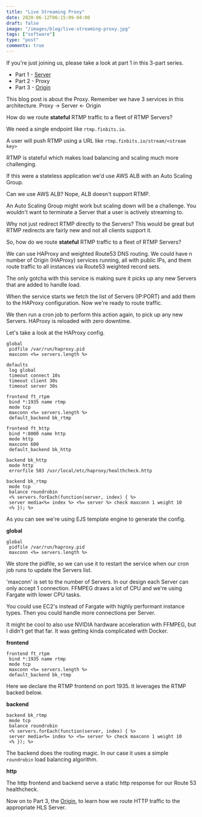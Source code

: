 ```yaml
---
title: "Live Streaming Proxy"
date: 2020-06-12T06:15:09-04:00
draft: false
image: "/images/blog/live-streaming-proxy.jpg"
tags: ["software"]
type: "post"
comments: true
---
```


If you're just joining us, please take a look at part 1 in this 3-part series.

- Part 1 - [Server](/blog/live-streaming-server)
- Part 2 - Proxy
- Part 3 - [Origin](/blog/live-streaming-origin)

This blog post is about the Proxy.  Remember we have 3 services in this architecture.  Proxy -> Server <- Origin

How do we route __stateful__ RTMP traffic to a fleet of RTMP Servers?

We need a single endpoint like `rtmp.finbits.io`.

A user will push RTMP using a URL like `rtmp.finbits.io/stream/<stream key>`

RTMP is stateful which makes load balancing and scaling much more challenging.  

If this were a stateless application we'd use AWS ALB with an Auto Scaling Group.

Can we use AWS ALB?  Nope, ALB doesn't support RTMP.

An Auto Scaling Group might work but scaling down will be a challenge.  You wouldn't want to terminate a Server that a user is actively streaming to.

Why not just redirect RTMP directly to the Servers?  This would be great but RTMP redirects are fairly new and not all clients support it.

So, how do we route __stateful__ RTMP traffic to a fleet of RTMP Servers?

We can use HAProxy and weighted Route53 DNS routing.  We could have n number of Origin (HAProxy) services running, all with public IPs, and them route traffic to all instances via Route53 weighted record sets.

The only gotcha with this service is making sure it picks up any new Servers that are added to handle load.

When the service starts we fetch the list of Servers (IP:PORT) and add them to the HAProxy configuration.  Now we're ready to route traffic.

We then run a cron job to perform this action again, to pick up any new Servers.  HAProxy is reloaded with zero downtime.

Let's take a look at the HAProxy config.

```
global
 pidfile /var/run/haproxy.pid
 maxconn <%= servers.length %>

defaults
 log global
 timeout connect 10s
 timeout client 30s
 timeout server 30s

frontend ft_rtpm
 bind *:1935 name rtmp
 mode tcp
 maxconn <%= servers.length %>
 default_backend bk_rtmp

frontend ft_http
 bind *:8000 name http
 mode http
 maxconn 600
 default_backend bk_http

backend bk_http
 mode http
 errorfile 503 /usr/local/etc/haproxy/healthcheck.http

backend bk_rtmp 
 mode tcp
 balance roundrobin
 <% servers.forEach(function(server, index) { %>
 server media<%= index %> <%= server %> check maxconn 1 weight 10
 <% }); %>
```

As you can see we're using EJS template engine to generate the config.

__global__
```
global
 pidfile /var/run/haproxy.pid
 maxconn <%= servers.length %>
```
We store the pidfile, so we can use it to restart the service when our cron job runs to update the Servers list.

'maxconn' is set to the number of Servers.  In our design each Server can only accept 1 connection.  FFMPEG draws a lot of CPU and we're using Fargate with lower CPU tasks.  

You could use EC2's instead of Fargate with highly performant instance types.  Then you could handle more connections per Server.

It might be cool to also use NVIDIA hardware acceleration with FFMPEG, but I didn't get that far.  It was getting kinda complicated with Docker.

__frontend__
```
frontend ft_rtpm
 bind *:1935 name rtmp
 mode tcp
 maxconn <%= servers.length %>
 default_backend bk_rtmp
```
Here we declare the RTMP frontend on port 1935.  It leverages the RTMP backed below.

__backend__
```
backend bk_rtmp 
 mode tcp
 balance roundrobin
 <% servers.forEach(function(server, index) { %>
 server media<%= index %> <%= server %> check maxconn 1 weight 10
 <% }); %>
```
The backend does the routing magic.  In our case it uses a simple `roundrobin` load balancing algorithm.

__http__

The http frontend and backend serve a static http response for our Route 53 healthcheck.

Now on to Part 3, the [Origin](/blog/live-streaming-origin), to learn how we route HTTP traffic to the appropriate HLS Server.